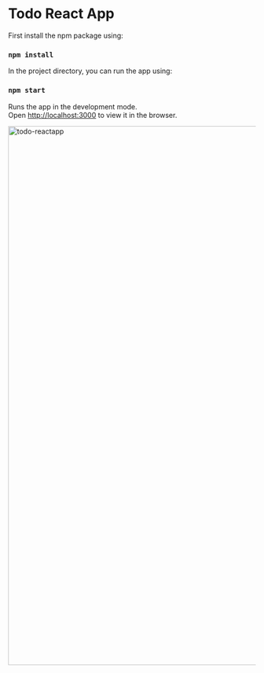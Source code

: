 # Todo React App

First install the npm package using:

### `npm install`

In the project directory, you can run the app using:

### `npm start`

Runs the app in the development mode.\
Open [http://localhost:3000](http://localhost:3000) to view it in the browser.


<img width="1097" alt="todo-reactapp" src="https://user-images.githubusercontent.com/76746881/119896540-c9e42280-bf5c-11eb-9f33-315001bc16b1.png">


